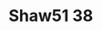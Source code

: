 # Shaw51 38
<a name="material" />
<script type="application/ld+json">

  {
    "@context": "https://schema.org/",
    "@type": "ChemicalSubstance",
    "http://purl.org/dc/terms/conformsTo":
      {
        "@type": "CreativeWork",
        "@id": "https://bioschemas.org/profiles/ChemicalSubstance/0.4-RELEASE/"
      },
    "@id": "https://egonw.github.io/nanowiki/nanowiki68.html#material",
    "name": "Shaw51 38",
    "sameAs: "http://127.0.0.1/mediawiki/index.php/Special:URIResolver/Shaw51_38"
  }
</script>

